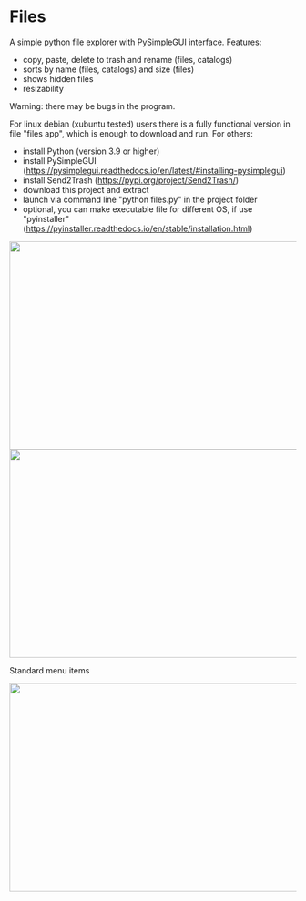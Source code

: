 # Files
A simple python file explorer with PySimpleGUI interface. Features:
- copy, paste, delete to trash and rename (files, catalogs)
- sorts by name (files, catalogs) and size (files)
- shows hidden files
- resizability

Warning: there may be bugs in the program.

For linux debian (xubuntu tested) users there is a fully functional version in file "files app", which is enough to download and run.
For others:
- install Python (version 3.9 or higher)
- install PySimpleGUI (https://pysimplegui.readthedocs.io/en/latest/#installing-pysimplegui)
- install Send2Trash (https://pypi.org/project/Send2Trash/)
- download this project and extract
- launch via command line "python files.py" in the project folder
- optional, you can make executable file for different OS, if use "pyinstaller" (https://pyinstaller.readthedocs.io/en/stable/installation.html)

<img src="https://github.com/lestec-al/files/raw/main/images/files_pic_1.png" width="541" height="366" />
<img src="https://github.com/lestec-al/files/raw/main/images/files_pic_2.png" width="541" height="366" />

Standard menu items

<img src="https://github.com/lestec-al/files/raw/main/images/files_pic_3.png" width="541" height="366" />
